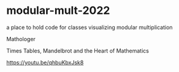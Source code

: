 # modular-mult-2022
a place to hold code for classes visualizing modular multiplication

Mathologer

Times Tables, Mandelbrot and the Heart of Mathematics

https://youtu.be/qhbuKbxJsk8
